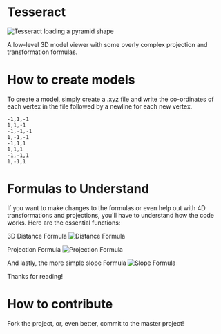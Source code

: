 # Tesseract
![Tesseract loading a pyramid shape](http://i.imgur.com/T0SliZZ.png)

A low-level 3D model viewer with some overly complex projection and transformation formulas.

# How to create models

To create a model, simply create a .xyz file and write the co-ordinates of each vertex in the file followed by a newline for each new vertex.

```
-1,1,-1
1,1,-1
-1,-1,-1
1,-1,-1
-1,1,1
1,1,1
-1,-1,1
1,-1,1
```

# Formulas to Understand
If you want to make changes to the formulas or even help out with 4D transformations and projections, you'll have to understand how the code works. Here are the essential functions:

3D Distance Formula
![Distance Formula](http://emcf.github.io/projects_files/Distance.png)

Projection Formula
![Projection Formula](http://emcf.github.io/projects_files/PerspectiveProjection.png)

And lastly, the more simple slope Formula
![Slope Formula](http://emcf.github.io/projects_files/Slope.png)

Thanks for reading!

# How to contribute
Fork the project, or, even better, commit to the master project!